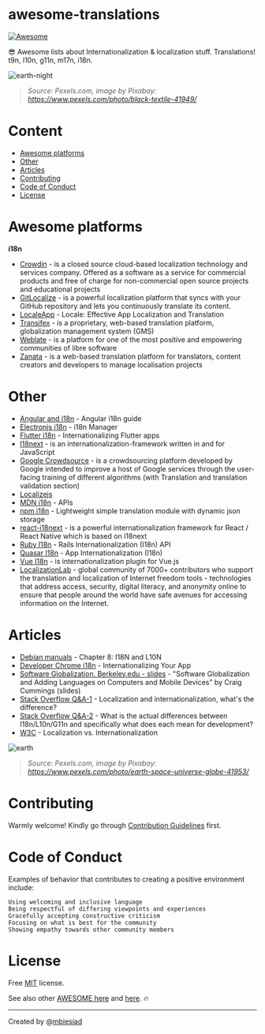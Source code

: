 # awesome-translations

[![Awesome](https://awesome.re/badge-flat.svg)](https://awesome.re)

😎 Awesome lists about Internationalization & localization stuff. Translations! t9n, l10n, g11n, m17n, i18n.

![earth-night](https://github.com/mbiesiad/awesome-translations/blob/master/media/earth-night.png)

> _Source: Pexels.com, image by Pixabay: https://www.pexels.com/photo/black-textile-41949/_

# Content

* [Awesome platforms](#awesome-platforms)
* [Other](#other)
* [Articles](#articles)
* [Contributing](#contributing)
* [Code of Conduct](#code-of-conduct)
* [License](#license)

# Awesome platforms

**i18n**

* [Crowdin](https://crowdin.com/) - is a closed source cloud-based localization technology and services company. Offered as a software as a service for commercial products and free of charge for non-commercial open source projects and educational projects
* [GitLocalize](https://gitlocalize.com/) - is a powerful localization platform that syncs with your GitHub repository and lets you continuously translate its content.
* [LocaleApp](https://www.localeapp.com/) - Locale: Effective App Localization and Translation
* [Transifex](https://www.transifex.com/) - is a proprietary, web-based translation platform, globalization management system (GMS)
* [Weblate](https://weblate.org/) - is a platform for one of the most positive and empowering communities of libre software
* [Zanata](http://zanata.org/) - is a web-based translation platform for translators, content creators and developers to manage localisation projects

# Other

* [Angular and i18n](https://angular.io/guide/i18n) - Angular i18n guide
* [Electronjs i18n](https://www.electronjs.org/apps/i18n-manager) - i18n Manager
* [Flutter i18n](https://flutter.dev/docs/development/accessibility-and-localization/internationalization) - Internationalizing Flutter apps
* [I18next](https://www.i18next.com/) - is an internationalization-framework written in and for JavaScript
* [Google Crowdsource](https://crowdsource.google.com/) - is a crowdsourcing platform developed by Google intended to improve a host of Google services through the user-facing training of different algorithms (with Translation and translation validation section)
* [Localizejs](https://localizejs.com/)
* [MDN i18n](https://developer.mozilla.org/en-US/docs/Mozilla/Add-ons/WebExtensions/API/i18n) - APIs
* [npm i18n](https://www.npmjs.com/package/i18n) - Lightweight simple translation module with dynamic json storage
* [react-i18next](https://react.i18next.com/) - is a powerful internationalization framework for React / React Native which is based on i18next
* [Ruby I18n](https://guides.rubyonrails.org/i18n.html) - Rails Internationalization (I18n) API
* [Quasar I18n](https://quasar.dev/options/app-internationalization) - App Internationalization (I18n)
* [Vue I18n](https://kazupon.github.io/vue-i18n/) - is internationalization plugin for Vue.js
* [LocalizationLab](https://www.localizationlab.org/) - global community of 7000+ contributors who support the translation and localization of Internet freedom tools - technologies that address access, security, digital literacy, and anonymity online to ensure that people around the world have safe avenues for accessing information on the Internet.

# Articles

* [Debian manuals](https://www.debian.org/doc/manuals/debian-reference/ch08.en.html) - Chapter 8: I18N and L10N
* [Developer Chrome i18n](https://developer.chrome.com/webstore/i18n) - Internationalizing Your App
* [Software Globalization, Berkeley.edu - slides](https://lx.berkeley.edu/sites/default/files/berkeleylinguisticsdeptg11ncldr.pdf) - "Software Globalization and Adding Languages on Computers and Mobile Devices" by Craig Cummings (slides)
* [Stack Overflow Q&A-1](https://stackoverflow.com/questions/506743/localization-and-internationalization-whats-the-difference) - Localization and internationalization, what's the difference?
* [Stack Overflow Q&A-2](https://stackoverflow.com/questions/754520/what-is-the-actual-differences-between-i18n-l10n-g11n-and-specifically-what-does) - What is the actual differences between I18n/L10n/G11n and specifically what does each mean for development?
* [W3C](https://www.w3.org/International/questions/qa-i18n) - Localization vs. Internationalization

![earth](https://github.com/mbiesiad/awesome-translations/blob/master/media/earth.png)

> _Source: Pexels.com, image by Pixabay: https://www.pexels.com/photo/earth-space-universe-globe-41953/_

# Contributing

Warmly welcome! Kindly go through [Contribution Guidelines](CONTRIBUTING.md) first.

# Code of Conduct

Examples of behavior that contributes to creating a positive environment include:

    Using welcoming and inclusive language
    Being respectful of differing viewpoints and experiences
    Gracefully accepting constructive criticism
    Focusing on what is best for the community
    Showing empathy towards other community members

# License
Free [MIT](LICENSE) license.

See also other [AWESOME here](https://github.com/mbiesiad/awesome-chess) and [here](https://github.com/mbiesiad/awesome-astronomy). :fire:

__________________________________________________

Created by @[mbiesiad](https://github.com/mbiesiad)
